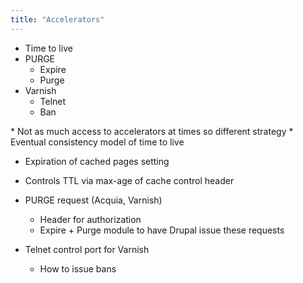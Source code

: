```yaml
---
title: "Accelerators"
---
```


* Time to live
* PURGE
  * Expire
  * Purge
* Varnish
  * Telnet
  * Ban

<div markdown="markdown" class="presenter-note">
* Not as much access to accelerators at times so different strategy
* Eventual consistency model of time to live

  * Expiration of cached pages setting 
  * Controls TTL via max-age of cache control header
* PURGE request (Acquia, Varnish)

  * Header for authorization
  * Expire + Purge module to have Drupal issue these requests
* Telnet control port for Varnish

  * How to issue bans
</div>